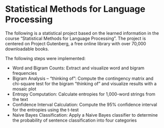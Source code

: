 # Statistical Methods for Language Processing

The following is a statistical project based on the learned information in the course “Statistical Methods for Language Processing”. The project is centered on Project Gutenberg, a free online library with over 70,000 downloadable books.

The following steps were implemented:

- Word and Bigram Counts: Extract and visualize word and bigram frequencies
- Bigram Analysis – “thinking of”: Compute the contingency matrix and chi-square test for the bigram “thinking of” and visualize results with a mosaic plot
- Entropy Computation: Calculate entropies for 1,000-word strings from the text
- Confidence Interval Calculation: Compute the 95% confidence interval for the entropies using the t-test
- Naive Bayes Classification: Apply a Naive Bayes classifier to determine the probability of sentence classification into four categories
